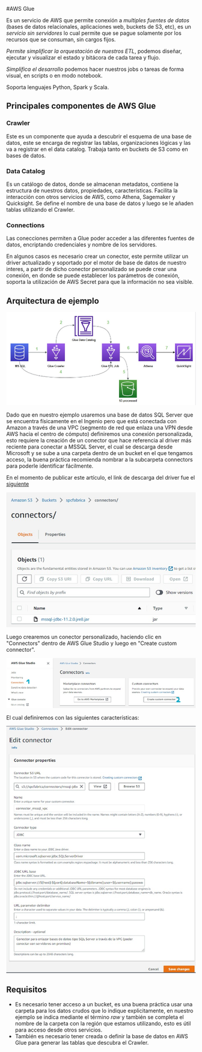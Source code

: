 #AWS Glue

Es un servicio de AWS que permite conexión a *multiples fuentes de datos* (bases de datos relacionales, aplicaciones web, buckets de S3, etc), es un *servicio sin servidores* lo cual permite que se pague solamente por los recursos que se consuman, sin cargos fijos.

*Permite simplificar la orquestación de nuestros ETL*, podemos diseñar, ejecutar y visualizar el estado y bitácora de cada tarea y flujo. 

*Simplifica el desarrollo* podemos hacer nuestros jobs o tareas de forma visual, en scripts o en modo notebook.

Soporta lenguajes Python, Spark y Scala.

## Principales componentes de AWS Glue

### Crawler
Este es un componente que ayuda a descubrir el esquema de una base de datos, este se encarga de registrar las tablas, organizaciones lógicas y las va a registrar en el data catalog. Trabaja tanto en buckets de S3 como en bases de datos.

### Data Catalog
Es un catálogo de datos, donde se almacenan metadatos, contiene la estructura de nuestros datos, propiedades, características. Facilita la interacción con otros servicios de AWS, como Athena, Sagemaker y Quicksight. Se define el nombre de una base de datos y luego se le añaden tablas utilizando el Crawler.

### Connections
Las conecciones permiten a Glue poder acceder a las diferentes fuentes de datos, encriptando credenciales y nombre de los servidores.

En algunos casos es necesario crear un conector, este permite utilizar un driver actualizado y soportado por el motor de base de datos de nuestro interes, a partir de dicho conector personalizado se puede crear una conexión, en donde se puede establecer los parámetros de conexión, soporta la utilización de AWS Secret para que la información no sea visible.

## Arquitectura de ejemplo

![Arquitectura de AWS Glue](https://github.com/macomeza/dataScience/blob/main/awsGlue/AWSGlueArquitectura.jpg)

Dado que en nuestro ejemplo usaremos una base de datos SQL Server que se encuentra físicamente en el Ingenio pero que está conectada con Amazon a través de una VPC (segmento de red que enlaza una VPN desde AWS hacia el centro de cómputo) definiremos una conexión personalizada, esto requiere la creación de un conector que hace referencia al driver más reciente para conectar a MSSQL Server, el cual se descarga desde Microsoft y se sube a una carpeta dentro de un bucket en el que tengamos acceso, la buena práctica recomienda nombrar a la subcarpeta connectors para poderle identificar fácilmente.

En el momento de publicar este artículo, el link de descarga del driver fue el [siguiente](https://go.microsoft.com/fwlink/?linkid=2202911)

![Jar de driver para conectar a un servidor MS SQL Server](https://github.com/macomeza/dataScience/blob/main/awsGlue/01-descargar-driver-MSSQL.jpg)

Luego crearemos un conector personalizado, haciendo clic en "Connectors" dentro de AWS Glue Studio y luego en "Create custom connector".

![Creando un conector personalizado](https://github.com/macomeza/dataScience/blob/main/awsGlue/02-crear-conector-personalizado.jpg)

El cual definiremos con las siguientes características:

![Características de nuestro conector](https://github.com/macomeza/dataScience/blob/main/awsGlue/03-conector_mssql_vpc.jpg)


## Requisitos

- Es necesario tener acceso a un bucket, es una buena práctica usar una carpeta para los datos crudos que lo indique explicitamente, en nuestro ejemplo se indica mediante el término *raw* y también se completa el nombre de la carpeta con la región que estamos utilizando, esto es útil para acceso desde otros servicios.
- También es necesario tener creada o definir la base de datos en AWS Glue para generar las tablas que descubra el Crawler.



